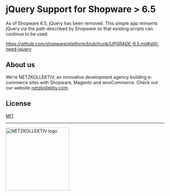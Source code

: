 # jQuery Support for Shopware > 6.5

As of Shopware 6.5, jQuery has been removed. This simple app reinserts jQuery via the path described by Shopware so that existing scripts can continue to be used.

https://github.com/shopware/platform/blob/trunk/UPGRADE-6.5.md#still-need-jquery

## About us

We’re NETZKOLLEKTIV, an innovative development agency building e-commerce sites with Shopware, Magento and wooCommerce. Check out our website [netzkollektiv.com](https://netzkollektiv.com).

## License
[MIT](LICENSE)

---

<a href="https://netzkollektiv.com" title="NETZKOLLEKTIV - E-Commerce & Shopware Agentur"><img src="https://netzkollektiv.com/wp-content/themes/netzkollektiv-2019/assets/images/logos/netzkollektiv-dark.svg" width="200px" alt="NETZKOLLEKTIV logo"></a>
